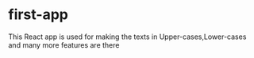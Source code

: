 # first-app
This React app is used for making the texts in Upper-cases,Lower-cases and many more features are there
